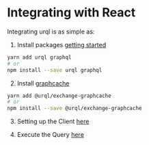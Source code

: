 # Integrating with React

Integrating urql is as simple as:

1. Install packages [getting started](https://formidable.com/open-source/urql/docs/basics/react-preact/)

```sh
yarn add urql graphql
# or
npm install --save urql graphql
```

2. Install [graphcache](https://formidable.com/open-source/urql/docs/graphcache/)
```sh
yarn add @urql/exchange-graphcache
# or
npm install --save @urql/exchange-graphcache
```

3. Setting up the Client [here](src/App.js)

4. Execute the Query [here](src/pages/PaginatedNpmSearch.js)
